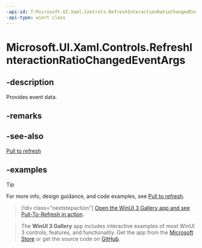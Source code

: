 ```yaml
---
-api-id: T:Microsoft.UI.Xaml.Controls.RefreshInteractionRatioChangedEventArgs
-api-type: winrt class
---
```

<!-- Class syntax.
public class RefreshInteractionRatioChangedEventArgs 
-->

# Microsoft.UI.Xaml.Controls.RefreshInteractionRatioChangedEventArgs

## -description

Provides event data.

## -remarks

## -see-also

[Pull to refresh](/windows/apps/design/controls/pull-to-refresh)

## -examples

> [!TIP]
> For more info, design guidance, and code examples, see [Pull to refresh](/windows/apps/design/controls/pull-to-refresh).

> [!div class="nextstepaction"]
> [Open the WinUI 3 Gallery app and see Pull-To-Refresh in action](winui3gallery:/item/PullToRefresh).

> The **WinUI 3 Gallery** app includes interactive examples of most WinUI 3 controls, features, and functionality. Get the app from the [Microsoft Store](https://www.microsoft.com/store/productId/9P3JFPWWDZRC) or get the source code on [GitHub](https://github.com/microsoft/WinUI-Gallery).
